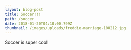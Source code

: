 ```yaml
---
layout: blog-post
title: Soccer!!!
path: /soccer
date: 2018-01-20T04:10:00.799Z
thumbnail: /images/uploads/freddie-marriage-100212.jpg
---
```

Soccer is super cool!
